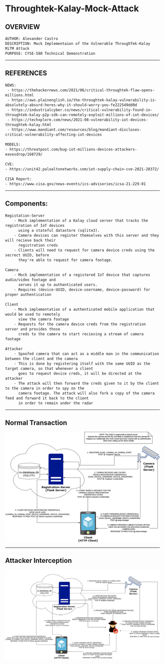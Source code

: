 # Throughtek-Kalay-Mock-Attack

## OVERVIEW
    AUTHOR: Alexander Castro
    DESCRIPTION: Mock Implementaion of the Vulnerable ThroughTek-Kalay MiTM Attack
    PURPOSE: CYSE-580 Technical Demonstration

---

## REFERENCES

    NEWS: 
     - https://thehackernews.com/2021/06/critical-throughtek-flaw-opens-millions.html 
     - https://aws.plainenglish.io/the-throughtek-kalay-vulnerability-is-absolutely-absurd-heres-why-it-should-worry-you-fe222549dd0d  
     - https://industrialcyber.co/news/critical-vulnerability-found-in-throughtek-kalay-p2p-sdk-can-remotely-exploit-millions-of-iot-devices/ 
     - https://techxplore.com/news/2021-08-vulnerability-iot-devices-throughtek-kalay.html 
     - https://www.mandiant.com/resources/blog/mandiant-discloses-critical-vulnerability-affecting-iot-devices 

    MODELS: 
    - https://threatpost.com/bug-iot-millions-devices-attackers-eavesdrop/168729/ 

    CVE:  
    - https://unit42.paloaltonetworks.com/iot-supply-chain-cve-2021-28372/  

    CISA Report: 
    - https://www.cisa.gov/news-events/ics-advisories/icsa-21-229-01 

---

## Components:

    Registation-Server
        - Mock implementation of a Kalay cloud server that tracks the registration of IoT devices
          using a stateful datastore (sqlite3). 
        - Camera devices can register themselves with this server and they will recieve back their
          registration creds
        - Clients will need to request for camera device creds using the secrect UUID, before
          they're able to request for camera footage. 
    
    Camera
        - Mock implementation of a registered IoT device that captures audio/video footage and 
          serves it up to authenticated users. 
        - Requires (device-UUID, device-username, device-password) for proper authentication
    
    Client
        - Mock implementation of a authenticated mobile application that would be used to remotely
          view the camera footage
        - Requests for the camera device creds from the registration server and provides those 
          creds to the camera to start recieving a stream of camera footage
    
    Attacker
        - Spoofed camera that can act as a middle man in the communication between the client and the camera
        - This is done by registering itself with the same UUID as the target camera, so that whenever a client
          goes to request device creds, it will be directed at the attacker
        - The attack will then forward the creds given to it by the client to the camera in order to spy on the 
          camera footage. The attack will also fork a copy of the camera feed and forward it back to the client 
          in order to remain under the radar

---

## Normal Transaction
![Screenshot](documentation/ThroughTekNormalTransaction.drawio.png)

---

## Attacker Interception
![Screenshot](documentation/ThroughTek-Kalay-Diagrams-Attacker-Intercept.drawio.png)